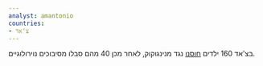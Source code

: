 ```yaml
---
analyst: amantonio
countries:
- צ'אד
---
```


בצ'אד 160 ילדים [חוסנו](http://www.makaila.fr/article-campagne-de-vaccination-contre-la-meningite-tourne-au-drame-a-gouro-113690954.html) נגד מנינגוקוק, לאחר מכן 40 מהם סבלו מסיבוכים נוירולוגיים.
